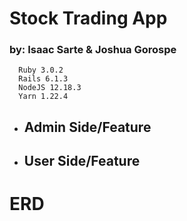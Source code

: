 # Stock Trading App
### by: Isaac Sarte & Joshua Gorospe

```
  Ruby 3.0.2
  Rails 6.1.3
  NodeJS 12.18.3
  Yarn 1.22.4
```

* ## **Admin Side/Feature**

* ## **User Side/Feature**

# ERD
